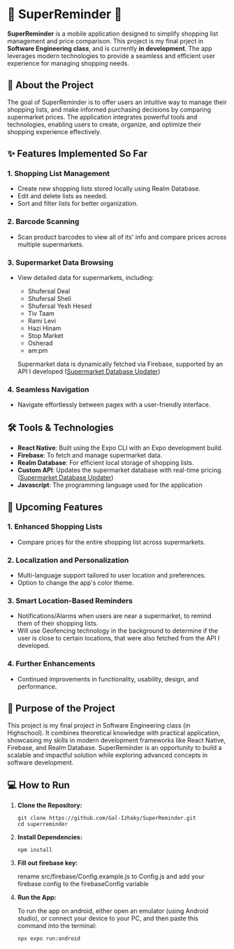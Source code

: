 # 🛒 SuperReminder 🛒
**SuperReminder** is a mobile application designed to simplify shopping list management and price comparison. This project is my final prject in **Software Engineering class**, and is currently **in development**. The app leverages modern technologies to provide a seamless and efficient user experience for managing shopping needs.

## 📖 About the Project
The goal of SuperReminder is to offer users an intuitive way to manage their shopping lists, and make informed purchasing decisions by comparing supermarket prices. 
The application integrates powerful tools and technologies, enabling users to create, organize, and optimize their shopping experience effectively.

## ✨ Features Implemented So Far
### 1. Shopping List Management
* Create new shopping lists stored locally using Realm Database.
* Edit and delete lists as needed.
* Sort and filter lists for better organization.
### 2. Barcode Scanning
* Scan product barcodes to view all of its' info and compare prices across multiple supermarkets.
### 3. Supermarket Data Browsing
* View detailed data for supermarkets, including:
  * Shufersal Deal
  * Shufersal Sheli
  * Shufersal Yesh Hesed
  * Tiv Taam
  * Rami Levi
  * Hazi Hinam
  * Stop Market
  * Osherad
  * am:pm

  Supermarket data is dynamically fetched via Firebase, supported by an API I developed ([Supermarket Database Updater](https://github.com/Gal-Izhaky/public-supermarket-database-updater))
### 4. Seamless Navigation
* Navigate effortlessly between pages with a user-friendly interface. 

## 🛠️ Tools & Technologies
* **React Native**: Built using the Expo CLI with an Expo development build.
* **Firebase**: To fetch and manage supermarket data.
* **Realm Database**: For efficient local storage of shopping lists.
* **Custom API**: Updates the supermarket database with real-time pricing. ([Supermarket Database Updater](https://github.com/Gal-Izhaky/public-supermarket-database-updater))
* **Javascript**: The programming language used for the application

## 🚧 Upcoming Features
### 1. Enhanced Shopping Lists
* Compare prices for the entire shopping list across supermarkets.
### 2. Localization and Personalization
* Multi-language support tailored to user location and preferences.
* Option to change the app's color theme.
### 3. Smart Location-Based Reminders
* Notifications/Alarms when users are near a supermarket, to remind them of their shopping lists.
* Will use Geofencing technology in the background to determine if the user is close to certain locations, that were also fetched from the API I developed.
### 4. Further Enhancements
* Continued improvements in functionality, usability, design, and performance.

## 🚀 Purpose of the Project
This project is my final project in Software Engineering class (in Highschool). It combines theoretical knowledge with practical application, showcasing my skills in modern development frameworks like React Native, Firebase, and Realm Database. SuperReminder is an opportunity to build a scalable and impactful solution while exploring advanced concepts in software development.

## 💻 How to Run
1. **Clone the Repository:**
    ```console
    git clone https://github.com/Gal-Izhaky/SuperReminder.git
    cd superreminder  
    ```
2. **Install Dependencies:**
    ```console
    npm install  
    ```
3. **Fill out firebase key:**
    
    rename src/firebase/Config.example.js to Config.js and add your firebase config to the firebaseConfig variable

4. **Run the App:**
   
   To run the app on android, either open an emulator (using Android studio), or connect your device to your PC, and then paste this command into the terminal:
   ```
   npx expo run:android
   ```
